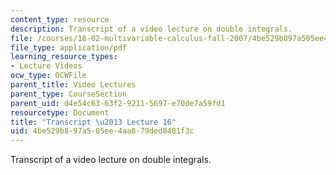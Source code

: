 ```yaml
---
content_type: resource
description: Transcript of a video lecture on double integrals.
file: /courses/18-02-multivariable-calculus-fall-2007/4be529b897a505ee4aa879ded8481f3c_18_022007L16.pdf
file_type: application/pdf
learning_resource_types:
- Lecture Videos
ocw_type: OCWFile
parent_title: Video Lectures
parent_type: CourseSection
parent_uid: d4e54c63-63f2-9211-5697-e70de7a59fd1
resourcetype: Document
title: "Transcript \u2013 Lecture 16"
uid: 4be529b8-97a5-05ee-4aa8-79ded8481f3c
---
```

Transcript of a video lecture on double integrals.